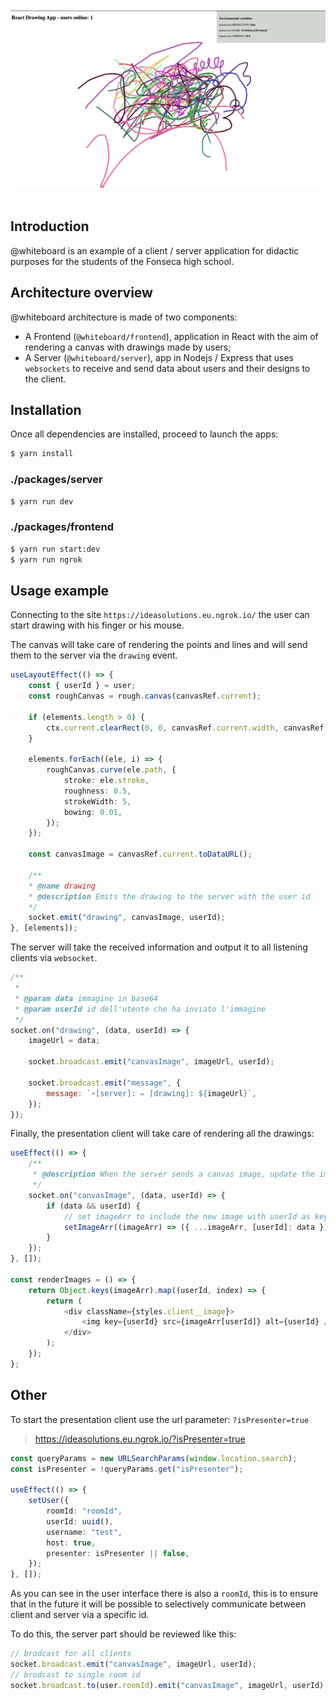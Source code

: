 <div align="center">
	<br>
	<br>
	<picture>
		<source srcset="https://github.com/salvatore-esposito-green/whiteboard/blob/main/assets/image.jpg?raw=true">
        <img src="https://github.com/salvatore-esposito-green/whiteboard/blob/main/assets/image.jpg?raw=true" alt="Readme image" />
	</picture>
	<br>
	<br>
</div>

## Introduction

@whiteboard is an example of a client / server application for didactic purposes for the students of the Fonseca high school.

## Architecture overview

@whiteboard architecture is made of two components:

- A Frontend (`@whiteboard/frontend`), application in React with the aim of rendering a canvas with drawings made by users;
- A Server (`@whiteboard/server`), app in Nodejs / Express that uses `websockets` to receive and send data about users and their designs to the client.

## Installation

Once all dependencies are installed, proceed to launch the apps:

```sh
$ yarn install
```

### ./packages/server

```sh
$ yarn run dev
```

### ./packages/frontend

```sh
$ yarn run start:dev
$ yarn run ngrok
```

## Usage example

Connecting to the site `https://ideasolutions.eu.ngrok.io/` the user can start drawing with his finger or his mouse.

The canvas will take care of rendering the points and lines and will send them to the server via the `drawing` event.

```ts
useLayoutEffect(() => {
    const { userId } = user;
    const roughCanvas = rough.canvas(canvasRef.current);

    if (elements.length > 0) {
        ctx.current.clearRect(0, 0, canvasRef.current.width, canvasRef.current.height);
    }

    elements.forEach((ele, i) => {
        roughCanvas.curve(ele.path, {
            stroke: ele.stroke,
            roughness: 0.5,
            strokeWidth: 5,
            bowing: 0.01,
        });
    });

    const canvasImage = canvasRef.current.toDataURL();

    /**
    * @name drawing
    * @description Emits the drawing to the server with the user id
    */
    socket.emit("drawing", canvasImage, userId);
}, [elements]);
```

The server will take the received information and output it to all listening clients via `websocket`.
```javascript
/**
 *
 * @param data immagine in base64
 * @param userId id dell'utente che ha inviato l'immagine
 */
socket.on("drawing", (data, userId) => {
    imageUrl = data;

    socket.broadcast.emit("canvasImage", imageUrl, userId);

    socket.broadcast.emit("message", {
        message: `⚡️[server]: ✏️ [drawing]: ${imageUrl}`,
    });
});
```

Finally, the presentation client will take care of rendering all the drawings:

```ts
useEffect(() => {
    /**
     * @description When the server sends a canvas image, update the imageArr[]
     */
    socket.on("canvasImage", (data, userId) => {
        if (data && userId) {
            // set imageArr to include the new image with userId as key
            setImageArr((imageArr) => ({ ...imageArr, [userId]: data }));
        }
    });
}, []);

const renderImages = () => {
    return Object.keys(imageArr).map((userId, index) => {
        return (
            <div className={styles.client__image}>
                <img key={userId} src={imageArr[userId]} alt={userId} />
            </div>
        );
    });
};
```

## Other

To start the presentation client use the url parameter: `?isPresenter=true`

> https://ideasolutions.eu.ngrok.io/?isPresenter=true

```ts
const queryParams = new URLSearchParams(window.location.search);
const isPresenter = !queryParams.get("isPresenter");

useEffect(() => {
    setUser({
        roomId: "roomId",
        userId: uuid(),
        username: "test",
        host: true,
        presenter: isPresenter || false,
    });
}, []);
```

As you can see in the user interface there is also a `roomId`, this is to ensure that in the future it will be possible to selectively communicate between client and server via a specific id.

To do this, the server part should be reviewed like this:

```javascript 
// brodcast for all clients
socket.broadcast.emit("canvasImage", imageUrl, userId);
// brodcast to single room id
socket.broadcast.to(user.roomId).emit("canvasImage", imageUrl, userId);
```